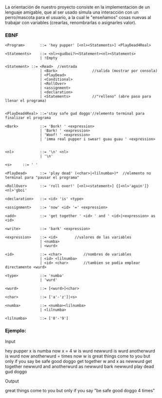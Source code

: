 La orientación de nuestro proyecto consiste en la implementacion de un lenguaje amigable, que al ser usado simula una interacción con un perro/mascota para el usuario, a la cual le "enseñamos" cosas nuevas al trabajar con variables (crearlas, renombrarlas o asignarles valor).

### EBNF
```
<Program>       ::= 'hey pupper' [<nl><Statements>] <PlayDead4Real>

<Statements>    ::= <nl><gudboi?><Statement><nl><Statements>
                | !Empty

<Statement>	::= <Read>  //entrada
                | <Bark>                //salida (mostrar por consola)
                | <PlayDead>
                | <Conditional>
                | <RollOver>
	        	| <assignment>
	        	| <declaration>
	        	| <Statements>          //"relleno" (abre paso para llenar el programa) 
	        	
            
<PlayDead4Real> ::='stay safe gud doggo'//elemento terminal para finalizar el programa

<Bark>          ::= 'Bork! ' <expression>
                | 'Bark! ' <expression>
                | 'Woof! ' <expression>
                | 'imma real pupper i swear! guau guau ' <expression>

            
<nl>            ::= '\n' <nl>
                | '\n'

<s>		::= ' '
            
<PlayDead>      ::= 'play dead' (<char>|<lilnumba>)*  //elemento no terminal para "pausar el programa"

<RollOver>      ::= 'roll over!' [<nl><statement>] {[<nl>'again']} <nl>'gboi'

<declaration>   ::= <id> 'is' <type>

<assignment>    ::= 'now' <id> '=' <expression>

<add>			::= 'get together ' <id> ' and ' <id>|<expression> as <id>

<write>         ::= 'bark' <expression>

<expression>    ::= <id>        //valores de las variables
	        	| <numba>
	        	| <wurd>

<id>            ::= <char>          //nombres de variables
	        	| <id> <lilnumba>
	        	| <id> <char>		//tambien se podia emplear directamente <wurd> 

<type>          ::= 'numba'
	        	| 'wurd'

<wurd>          ::= [<wurd>]<char>

<char>          ::= ['a'-'z']|<s>

<numba>         ::= <numba><lilnumba>
	        	| <lilnumba>

<lilnumba>	    ::= ['0'-'9']
```
### Ejemplo:

Input

hey pupper
x is numba
now x = 4
w is wurd
newwurd is wurd
anotherwurd is wurd
now anotherwurd =  times
now w is great things come to you but only if you say be safe good doggo 
get together w and x as newwurd
get together newwurd and anotherwurd as newwurd
bark newwurd
play dead gud doggo

Output

great things come to you but only if you say "be safe good doggo 4 times"